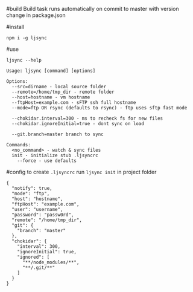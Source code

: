 #build
Build task runs automatically on commit to master with version change in package.json

#install
````
npm i -g ljsync
````

#use
````
ljsync --help

Usage: ljsync [command] [options] 

Options:
  --src=dirname - local source folder
  --remote=/home/tmp_dir - remote folder
  --host=hostname - vm hostname
  --ftpHost=example.com - sFTP ssh full hostname
  --mode=ftp OR rsync (defaults to rsync) - ftp uses sftp fast mode

  --chokidar.interval=300 - ms to recheck fs for new files
  --chokidar.ignoreInitial=true - dont sync on load

  --git.branch=master branch to sync

Commands: 
  <no_command> - watch & sync files
  init - initialize stub .ljsyncrc
    --force - use defaults
````

#config
to create `.ljsyncrc` run `ljsync init` in project folder

````
{
  "notify": true,
  "mode": "ftp",
  "host": "hostname",
  "ftpHost": "example.com",
  "user": "username",
  "password": "passw0rd",
  "remote": "/home/tmp_dir",
  "git": {
    "branch": "master"
  },
  "chokidar": {
    "interval": 300,
    "ignoreInitial": true,
    "ignored": [
      "**/node_modules/**",
      "**/.git/**"
    ]
  }
}
````
